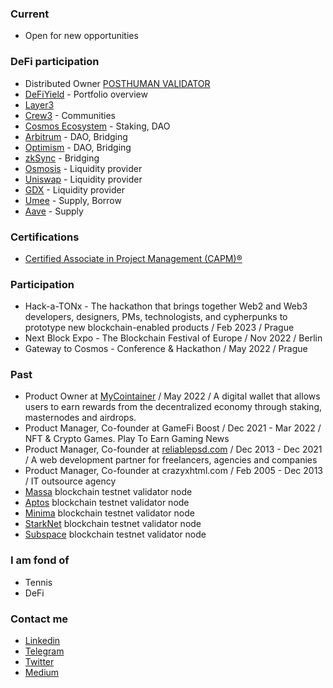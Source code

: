 ### Current
- Open for new opportunities

### DeFi participation
- Distributed Owner [POSTHUMAN VALIDATOR](https://posthuman.digital/)
- [DeFiYield](https://defiyield.app/) - Portfolio overview
- [Layer3](https://beta.layer3.xyz/0x263a131f6B5D10b1576215204d56480Ca8867997)
- [Crew3](https://crew3.xyz) - Communities
- [Cosmos Ecosystem](https://cosmos.network/ecosystem/apps) - Staking, DAO
- [Arbitrum](https://arbitrum.io) - DAO, Bridging
- [Optimism](https://www.optimism.io) - DAO, Bridging
- [zkSync](https://zksync.io) - Bridging
- [Osmosis](https://osmosis.zone) - Liquidity provider
- [Uniswap](https://uniswap.org) - Liquidity provider
- [GDX](https://gmx.io) - Liquidity provider
- [Umee](https://umee.cc) - Supply, Borrow
- [Aave](https://aave.com) - Supply

### Certifications
- [Certified Associate in Project Management (CAPM)®](https://www.pmi.org/certifications/certified-associate-capm)

### Participation
- Hack-a-TONx - The hackathon that brings together Web2 and Web3 developers, designers, PMs, technologists, and cypherpunks to prototype new blockchain-enabled products / Feb 2023 / Prague
- Next Block Expo - The Blockchain Festival of Europe / Nov 2022 / Berlin
- Gateway to Cosmos - Conference & Hackathon / May 2022 / Prague

### Past
- Product Owner at [MyCointainer](https://www.mycointainer.com) / May 2022 / A digital wallet that allows users to earn rewards from the decentralized economy through staking, masternodes and airdrops.
- Product Manager, Co-founder at GameFi Boost / Dec 2021 - Mar 2022 / NFT & Crypto Games. Play To Earn Gaming News
- Product Manager, Co-founder at [reliablepsd.com](https://heyreliable.com) / Dec 2013 - Dec 2021 / A web development partner for freelancers, agencies and companies
- Product Manager, Co-founder at crazyxhtml.com / Feb 2005 - Dec 2013 / IT outsource agency
- [Massa](https://massa.net) blockchain testnet validator node
- [Aptos](https://aptoslabs.com) blockchain testnet validator node
- [Minima](https://www.minima.global) blockchain testnet validator node
- [StarkNet](https://starknet.io) blockchain testnet validator node
- [Subspace](https://subspace.network) blockchain testnet validator node

### I am fond of
- Tennis
- DeFi

### Contact me
- [Linkedin](https://www.linkedin.com/in/viktorsolovej/)
- [Telegram](https://t.me/viriava)
- [Twitter](https://twitter.com/Viktor_Solovey)
- [Medium](https://medium.com/@viriava)
